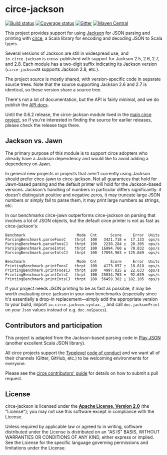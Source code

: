 # circe-jackson

[![Build status](https://img.shields.io/travis/circe/circe-jackson/master.svg)](https://travis-ci.org/circe/circe-jackson)
[![Coverage status](https://img.shields.io/codecov/c/github/circe/circe-jackson/master.svg)](https://codecov.io/github/circe/circe-jackson)
[![Gitter](https://img.shields.io/badge/gitter-join%20chat-green.svg)](https://gitter.im/circe/circe)
[![Maven Central](https://img.shields.io/maven-central/v/io.circe/circe-jackson28_2.11.svg)](https://maven-badges.herokuapp.com/maven-central/io.circe/circe-jackson28_2.11)

This project provides support for using [Jackson][jackson] for JSON parsing and printing with
[circe][circe], a Scala library for encoding and decoding JSON to Scala types.

Several versions of Jackson are still in widespread use, and `io.circe.jackson` is cross-published
with support for Jackson 2.5, 2.6, 2.7, and 2.8. Each module has a two-digit suffix indicating its
Jackson version (`circe-jackson28` supports Jackson 2.8, etc.).

The project source is mostly shared, with version-specific code in separate source trees. Note that
the source supporting Jackson 2.6 and 2.7 is identical, so these version share a source tree.

There's not a lot of documentation, but the API is fairly minimal, and we do publish the
[API docs][api-docs].

Until the 0.6.2 release, the circe-jackson module lived in the [main circe project][circe], so if
you're interested in finding the source for earlier releases, please check the release tags there.

## Jackson vs. Jawn

The primary purpose of this module is to support circe adopters who already have a Jackson
dependency and would like to avoid adding a dependency on [Jawn][jawn].

In general new projects or projects that aren't currently using Jackson should prefer circe-jawn to
circe-jackson. Not all guarantees that hold for Jawn-based parsing and the default printer will hold
for the Jackson-based versions. Jackson's handling of numbers in particular differs significantly:
it doesn't distinguish positive and negative zeros, it may truncate large JSON numbers or simply
fail to parse them, it may print large numbers as strings, etc.

In our benchmarks circe-jawn outperforms circe-jackson on parsing that involves a lot of JSON
objects, but the default circe printer is not as fast as circe-jackson's:

```
Benchmark                       Mode  Cnt      Score     Error  Units
ParsingBenchmark.parseFoosC    thrpt  100   3421.718 ±  17.133  ops/s
ParsingBenchmark.parseFoosCJ   thrpt  100   2230.284 ±  20.305  ops/s
ParsingBenchmark.parseIntsC    thrpt  100  16894.760 ±  70.032  ops/s
ParsingBenchmark.parseIntsCJ   thrpt  100  17093.963 ± 125.049  ops/s

Benchmark                       Mode  Cnt      Score     Error  Units
PrintingBenchmark.printFoosC   thrpt  100   4173.857 ±  18.818  ops/s
PrintingBenchmark.printFoosCJ  thrpt  100   4997.025 ±  22.633  ops/s
PrintingBenchmark.printIntsC   thrpt  100  25834.763 ±  92.639  ops/s
PrintingBenchmark.printIntsCJ  thrpt  100  56459.382 ± 182.105  ops/s
```

If your project needs JSON printing to be as fast as possible, it may be worth evaluating
circe-jackson in your own benchmarks (especially since it's essentially a drop-in replacement—simply
add the appropriate version to your build, import `io.circe.jackson.syntax._`, and call
`doc.jacksonPrint` on your `Json` values instead of e.g. `doc.noSpaces`).

## Contributors and participation

This project is adapted from the Jackson-based parsing code in [Play JSON][play-json] (another
excellent Scala JSON library).

All circe projects support the [Typelevel][typelevel] [code of conduct][code-of-conduct] and we want
all of their channels (Gitter, GitHub, etc.) to be welcoming environments for everyone.

Please see the [circe contributors' guide][contributing] for details on how to submit a pull
request.

## License

circe-jackson is licensed under the **[Apache License, Version 2.0][apache]**
(the "License"); you may not use this software except in compliance with the
License.

Unless required by applicable law or agreed to in writing, software
distributed under the License is distributed on an "AS IS" BASIS,
WITHOUT WARRANTIES OR CONDITIONS OF ANY KIND, either express or implied.
See the License for the specific language governing permissions and
limitations under the License.

[apache]: http://www.apache.org/licenses/LICENSE-2.0
[api-docs]: https://circe.github.io/circe-jackson/api/io/circe/jackson/
[circe]: https://github.com/circe/circe
[code-of-conduct]: http://typelevel.org/conduct.html
[contributing]: https://circe.github.io/circe/contributing.html
[jackson]: https://github.com/FasterXML/jackson
[jawn]: https://github.com/non/jawn
[play-json]: https://www.playframework.com/documentation/2.5.x/ScalaJson
[typelevel]: http://typelevel.org/
